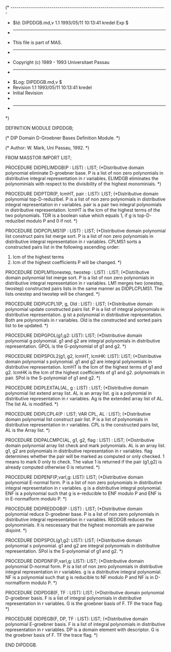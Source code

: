(* ----------------------------------------------------------------------------
 * $Id: DIPDDGB.md,v 1.1 1993/05/11 10:13:41 kredel Exp $
 * ----------------------------------------------------------------------------
 * This file is part of MAS.
 * ----------------------------------------------------------------------------
 * Copyright (c) 1989 - 1993 Universitaet Passau
 * ----------------------------------------------------------------------------
 * $Log: DIPDDGB.md,v $
 * Revision 1.1  1993/05/11  10:13:41  kredel
 * Initial Revision
 *
 * ----------------------------------------------------------------------------
 *)

DEFINITION MODULE DIPDDGB;

(* DIP Domain D-Groebner Bases Definition Module. *)


(* Author: W. Mark, Uni Passau, 1992. *)


FROM MASSTOR IMPORT LIST;



PROCEDURE DIDPELIMDGB(P : LIST) : LIST;
(*Distributive domain polynomial eliminate D-groebner base.
P is a list of non zero polynomials in distributive
integral representation in r variables.
ELIMDGB eliminates the polynominials with respect
to the divisibility of the highest monominials. *)


PROCEDURE DIDPTDR(P, lcmHT, pair : LIST): LIST;
(*Distributive domain polynomial top-D-reduzibel. P is a list
of non zero polynomials in distributive integral
representation in r variables.
pair is a pair two integral polynomials in
distributive representation.
lcmHT is the lcm of the highest terms of the two
polynomials.
TDR is a boolean value which equals 1, if g is top-D-
reduzibel modulo P and 0 if not. *)


PROCEDURE DIDPCPLMS1(P : LIST) : LIST;
(*Distributive domain polynomial list construct pairs list merge sort.
P is a list of non zero polynomials in distributive
integral representation in r variables.
CPLMS1 sorts a constructed pairs list in the
following ascending order:
1. lcm of the highest terms
2. lcm of the highest coefficients
P will be changed. *)


PROCEDURE DIDPLM1(onestep, twostep : LIST) : LIST;
(*Distributive domain polynomial list merge sort.
P is a list of non zero polynomials in distributive
integral representation in r variables.
LM1 merges two (onestep, twostep) constructed
pairs lists in the same manner as DIDPLCPLMS1.
The lists onestep and twostep will be changed. *)


PROCEDURE DIDPUCPL1(P, g, Old : LIST) : LIST;
(*Distributive domain polynomial update constructed pairs list.
P is a list of integral polynomials in distributive
representation. g ist a polynomial in distributive
representation. Both are polynomials in r variables.
Old is the constructed and sorted pairs
list to be updated. *)


PROCEDURE DIDPGPOL(g1,g2: LIST): LIST;
(*Distributive domain polynomial g polynomial. g1 and g2 are
integral polynomials in distributive representation. GPOL is
the G-polynomial of g1 and g2. *)


PROCEDURE DIDPSPOL2(g1, g2, lcmHT, lcmHK: LIST): LIST;
(*Distributive domain polynomial s polynomial. g1 and g2 are
integral polynomials in distributive representation.
lcmHT is the lcm of the highest terms of g1 and g2.
lcmHK is the lcm of the highest coefficients of g1 and g2.
polynomials in pair.
SPol is the S-polynomial of g1 and g2. *)


PROCEDURE DIDPLEXTAL(AL, g : LIST) : LIST;
(*Distributive domain polynomial list extend array list.
AL is an array list.
g is a polynomial in distributive representation
in r variables.
Ag is the extended array list of AL.
The list AL is modified. *)


PROCEDURE DIDPLCPL4(P : LIST; VAR CPL, AL : LIST);
(*Distributive domain polynomial list construct pair list.
P is a list of polynomials in distributive
representation in r variables.
CPL is the constructed pairs list, AL is the
Array list. *)


PROCEDURE DIDPALCMPC(AL, g1, g2, flag : LIST) : LIST;
(*Distributive domain polynomial array list check and mark polynomials.
AL is an array list. g1, g2 are polynomials in
distributive representation in r variables.
flag determines whether the pair will be
marked as computed or only checked. 1 means to
mark 0 only to check.
The value 1 is returned if the pair (g1,g2) is
already computed otherwise 0 is returned. *)


PROCEDURE DIDPENF(P,varl,g: LIST): LIST;
(*Distributive domain polynomial E-normal form. P is a list
of non zero polynomials in distributive integral
representation in r variables. g is a distributive
integral polynomial. ENF is a polynomial such that
g is e-reducible to ENF modulo P and ENF is in
E-normalform modulo P. *)


PROCEDURE DIDPREDDGB(P : LIST) : LIST;
(*Distributive domain polynomial reduce D-groebner base.
P is a list of non zero polynomials in distributive
integral representation in r variables.
REDDGB reduces the polynominials.
It is nescessary that the highest monomials are
pairwise disjoint. *)


PROCEDURE DIDPSPOL(g1,g2: LIST): LIST;
(*Distributive domain polynomial s polynomial. g1 and g2 are
integral polynomials in distributive representation.
SPol is the S-polynomial of g1 and g2. *)


PROCEDURE DIDPDNF(P,varl,g: LIST): LIST;
(*Distributive domain polynomial D-normal form. P is a list
of non zero polynomials in distributive integral
representation in r variables. g is a distributive
integral polynomial. NF is a polynomial such that
g is reducible to NF modulo P and NF is in
D-normalform modulo P. *)


PROCEDURE DIDPDGB(F, TF : LIST): LIST;
(*Distributive domain polynomial D-groebner basis. F is a
list of integral polynomials in distributive representation
in r variables. G is the groebner basis of F. TF the trace flag. *)


PROCEDURE DIDPEGB(F, DP, TF : LIST): LIST;
(*Distributive domain polynomial E-groebner basis. F is a
list of integral polynomials in distributive representation
in r variables.
DP is a domain element with descriptor.
G is the groebner basis of F. TF the trace flag. *)


END DIPDDGB.

